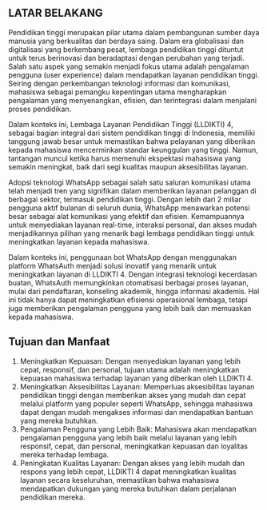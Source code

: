 
## LATAR BELAKANG

Pendidikan tinggi merupakan pilar utama dalam pembangunan sumber daya manusia yang berkualitas dan berdaya saing. Dalam era globalisasi dan digitalisasi yang berkembang pesat, lembaga pendidikan tinggi dituntut untuk terus berinovasi dan beradaptasi dengan perubahan yang terjadi. Salah satu aspek yang semakin menjadi fokus utama adalah pengalaman pengguna (user experience) dalam mendapatkan layanan pendidikan tinggi. Seiring dengan perkembangan teknologi informasi dan komunikasi, mahasiswa sebagai pemangku kepentingan utama mengharapkan pengalaman yang menyenangkan, efisien, dan terintegrasi dalam menjalani proses pendidikan.

Dalam konteks ini, Lembaga Layanan Pendidikan Tinggi (LLDIKTI) 4, sebagai bagian integral dari sistem pendidikan tinggi di Indonesia, memiliki tanggung jawab besar untuk memastikan bahwa pelayanan yang diberikan kepada mahasiswa mencerminkan standar keunggulan yang tinggi. Namun, tantangan muncul ketika harus memenuhi ekspektasi mahasiswa yang semakin meningkat, baik dari segi kualitas maupun aksesibilitas layanan.

Adopsi teknologi WhatsApp sebagai salah satu saluran komunikasi utama telah menjadi tren yang signifikan dalam memberikan layanan pelanggan di berbagai sektor, termasuk pendidikan tinggi. Dengan lebih dari 2 miliar pengguna aktif bulanan di seluruh dunia, WhatsApp menawarkan potensi besar sebagai alat komunikasi yang efektif dan efisien. Kemampuannya untuk menyediakan layanan real-time, interaksi personal, dan akses mudah menjadikannya pilihan yang menarik bagi lembaga pendidikan tinggi untuk meningkatkan layanan kepada mahasiswa.

Dalam konteks ini, penggunaan bot WhatsApp dengan menggunakan platform WhatsAuth menjadi solusi inovatif yang menarik untuk meningkatkan layanan di LLDIKTI 4. Dengan integrasi teknologi kecerdasan buatan, WhatsAuth memungkinkan otomatisasi berbagai proses layanan, mulai dari pendaftaran, konseling akademik, hingga informasi akademis. Hal ini tidak hanya dapat meningkatkan efisiensi operasional lembaga, tetapi juga memberikan pengalaman pengguna yang lebih baik dan memuaskan kepada mahasiswa.

## Tujuan dan Manfaat
1.	Meningkatkan Kepuasan: Dengan menyediakan layanan yang lebih cepat, responsif, dan personal, tujuan utama adalah meningkatkan kepuasan mahasiswa terhadap layanan yang diberikan oleh LLDIKTI 4.
2.	Meningkatkan Aksesibilitas Layanan: Memperluas aksesibilitas layanan pendidikan tinggi dengan memberikan akses yang mudah dan cepat melalui platform yang populer seperti WhatsApp, sehingga mahasiswa dapat dengan mudah mengakses informasi dan mendapatkan bantuan yang mereka butuhkan.
3.	Pengalaman Pengguna yang Lebih Baik: Mahasiswa akan mendapatkan pengalaman pengguna yang lebih baik melalui layanan yang lebih responsif, cepat, dan personal, meningkatkan kepuasan dan loyalitas mereka terhadap lembaga.
4.	Peningkatan Kualitas Layanan: Dengan akses yang lebih mudah dan respons yang lebih cepat, LLDIKTI 4 dapat meningkatkan kualitas layanan secara keseluruhan, memastikan bahwa mahasiswa mendapatkan dukungan yang mereka butuhkan dalam perjalanan pendidikan mereka.


